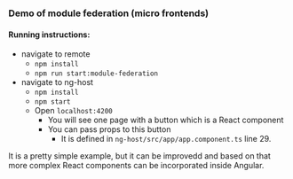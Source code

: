 ### Demo of module federation (micro frontends)
#### Running instructions:
* navigate to remote
  * `npm install`
  * `npm run start:module-federation`
* navigate to ng-host
  * `npm install`
  * `npm start`
  * Open `localhost:4200`
    * You will see one page with a button which is a React component
    * You can pass props to this button
      * It is defined in `ng-host/src/app/app.component.ts` line 29.

It is a pretty simple example, but it can be improvedd and based on that more complex React components can be incorporated inside Angular.